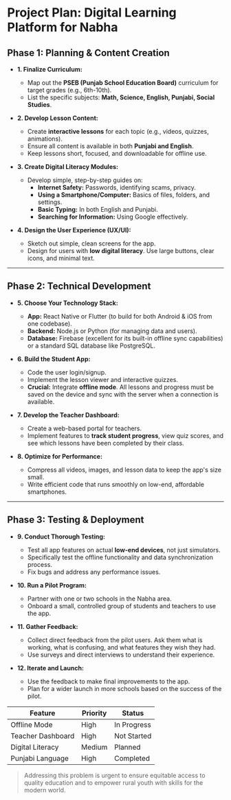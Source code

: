 # Project Plan: Digital Learning Platform for Nabha

## Phase 1: Planning & Content Creation

* **1. Finalize Curriculum:**
    * Map out the **PSEB (Punjab School Education Board)** curriculum for target grades (e.g., 6th-10th).
    * List the specific subjects: **Math, Science, English, Punjabi, Social Studies**.

* **2. Develop Lesson Content:**
    * Create **interactive lessons** for each topic (e.g., videos, quizzes, animations).
    * Ensure all content is available in both **Punjabi and English**.
    * Keep lessons short, focused, and downloadable for offline use.

* **3. Create Digital Literacy Modules:**
    * Develop simple, step-by-step guides on:
        * **Internet Safety:** Passwords, identifying scams, privacy.
        * **Using a Smartphone/Computer:** Basics of files, folders, and settings.
        * **Basic Typing:** In both English and Punjabi.
        * **Searching for Information:** Using Google effectively.

* **4. Design the User Experience (UX/UI):**
    * Sketch out simple, clean screens for the app.
    * Design for users with **low digital literacy**. Use large buttons, clear icons, and minimal text.

---

## Phase 2: Technical Development

* **5. Choose Your Technology Stack:**
    * **App:** React Native or Flutter (to build for both Android & iOS from one codebase).
    * **Backend:** Node.js or Python (for managing data and users).
    * **Database:** Firebase (excellent for its built-in offline sync capabilities) or a standard SQL database like PostgreSQL.

* **6. Build the Student App:**
    * Code the user login/signup.
    * Implement the lesson viewer and interactive quizzes.
    * **Crucial:** Integrate **offline mode**. All lessons and progress must be saved on the device and sync with the server when a connection is available.

* **7. Develop the Teacher Dashboard:**
    * Create a web-based portal for teachers.
    * Implement features to **track student progress**, view quiz scores, and see which lessons have been completed by their class.

* **8. Optimize for Performance:**
    * Compress all videos, images, and lesson data to keep the app's size small.
    * Write efficient code that runs smoothly on low-end, affordable smartphones.

---

## Phase 3: Testing & Deployment

* **9. Conduct Thorough Testing:**
    * Test all app features on actual **low-end devices**, not just simulators.
    * Specifically test the offline functionality and data synchronization process.
    * Fix bugs and address any performance issues.

* **10. Run a Pilot Program:**
    * Partner with one or two schools in the Nabha area.
    * Onboard a small, controlled group of students and teachers to use the app.

* **11. Gather Feedback:**
    * Collect direct feedback from the pilot users. Ask them what is working, what is confusing, and what features they wish they had.
    * Use surveys and direct interviews to understand their experience.

* **12. Iterate and Launch:**
    * Use the feedback to make final improvements to the app.
    * Plan for a wider launch in more schools based on the success of the pilot.

| Feature             | Priority | Status      |
| ------------------- | -------- | ----------- |
| Offline Mode        | High     | In Progress |
| Teacher Dashboard   | High     | Not Started |
| Digital Literacy    | Medium   | Planned     |
| Punjabi Language    | High     | Completed   |

> Addressing this problem is urgent to ensure equitable access to quality education and to empower rural youth with skills for the modern world.

